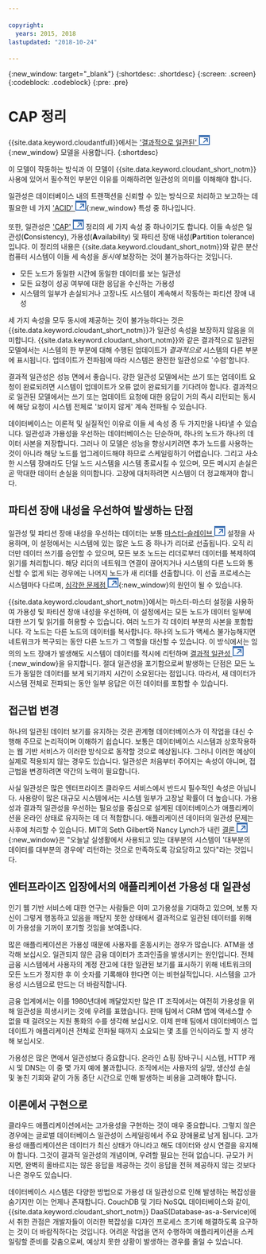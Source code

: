 ```yaml
---

copyright:
  years: 2015, 2018
lastupdated: "2018-10-24"

---
```


{:new_window: target="_blank"}
{:shortdesc: .shortdesc}
{:screen: .screen}
{:codeblock: .codeblock}
{:pre: .pre}

<!-- Acrolinx: 2017-01-24 -->

<div id="cap_theorem"></div>

<div id="consistency"></div>

# CAP 정리

{{site.data.keyword.cloudantfull}}에서는 ['결과적으로 일관된' ![외부 링크 아이콘](../images/launch-glyph.svg "외부 링크 아이콘")](http://en.wikipedia.org/wiki/Eventual_consistency){:new_window} 모델을 사용합니다.
{:shortdesc}

이 모델이 작동하는 방식과 이 모델이 {{site.data.keyword.cloudant_short_notm}} 사용에 있어서 필수적인 부분인 이유를 이해하려면 일관성의 의미를 이해해야 합니다.

일관성은 데이터베이스 내의 트랜잭션을 신뢰할 수 있는 방식으로 처리하고 보고하는 데 필요한 네 가지 ['ACID' ![외부 링크 아이콘](../images/launch-glyph.svg "외부 링크 아이콘")](https://en.wikipedia.org/wiki/ACID){:new_window}
특성 중 하나입니다.

또한, 일관성은
<a href="http://en.wikipedia.org/wiki/CAP_Theorem" target="_blank">'CAP' <img src="../images/launch-glyph.svg" alt="외부 링크 아이콘" title="외부 링크 아이콘"></a>
정리의 세 가지 속성 중 하나이기도 합니다.
이들 속성은 일관성(**C**onsistency),
가용성(**A**vailability) 및 파티션 장애 내성(**P**artition tolerance)입니다.
이 정리의 내용은 {{site.data.keyword.cloudant_short_notm}}와 같은 분산 컴퓨터 시스템이 이들 세 속성을 _동시에_
보장하는 것이 불가능하다는 것입니다.

-   모든 노드가 동일한 시간에 동일한 데이터를 보는 일관성
-   모든 요청이 성공 여부에 대한 응답을 수신하는 가용성
-   시스템의 일부가 손실되거나 고장나도 시스템이 계속해서 작동하는 파티션 장애 내성

세 가지 속성을 모두 동시에 제공하는 것이 불가능하다는 것은 {{site.data.keyword.cloudant_short_notm}}가 일관성 속성을 보장하지 않음을 의미합니다.
{{site.data.keyword.cloudant_short_notm}}와 같은 결과적으로 일관된 모델에서는 시스템의 한 부분에 대해 수행된 업데이트가 _결과적으로_ 시스템의 다른 부분에 표시됩니다.
업데이트가 전파됨에 따라 시스템은 완전한 일관성으로 '수렴'합니다.

결과적 일관성은 성능 면에서 좋습니다.
강한 일관성 모델에서는 쓰기 또는 업데이트 요청이 완료되려면
시스템이 업데이트가 오류 없이 완료되기를 기다려야 합니다.
결과적으로 일관된 모델에서는 쓰기 또는 업데이트 요청에 대한 응답이 거의 즉시 리턴되는 동시에
해당 요청이 시스템 전체로 '보이지 않게' 계속 전파될 수 있습니다.

데이터베이스는 이론적 및 실질적인 이유로 이들 세 속성 중 두 가지만을 나타낼 수 있습니다.
일관성과 가용성을 우선하는 데이터베이스는 단순하며, 하나의 노드가 하나의 데이터 사본을 저장합니다.
그러나 이 모델은 성능을 향상시키려면 추가 노드를 사용하는 것이 아니라 해당 노드를 업그레이드해야 하므로
스케일링하기 어렵습니다.
그리고 사소한 시스템 장애라도 단일 노드 시스템을 시스템 종료시킬 수 있으며,
모든 메시지 손실은 곧 막대한 데이터 손실을 의미합니다.
고장에 대처하려면 시스템이 더 정교해져야 합니다.

## 파티션 장애 내성을 우선하여 발생하는 단점

일관성 및 파티션 장애 내성을 우선하는 데이터는 보통
<a href="http://en.wikipedia.org/wiki/Master/slave_(technology)" target="_blank">마스터-슬레이브 <img src="../images/launch-glyph.svg" alt="외부 링크 아이콘" title="외부 링크 아이콘"></a>
설정을 사용하며, 이 설정에서는 시스템에 있는 많은 노드 중 하나가 리더로 선출됩니다.
오직 리더만 데이터 쓰기를 승인할 수 있으며, 모든 보조 노드는 리더로부터 데이터를 복제하여 읽기를 처리합니다.
해당 리더의 네트워크 연결이 끊어지거나 시스템의 다른 노드와 통신할 수 없게 되는 경우에는 나머지 노드가 새 리더를 선출합니다.
이 선출 프로세스는 시스템마다 다르며,
[심각한 문제점 ![외부 링크 아이콘](../images/launch-glyph.svg "외부 링크 아이콘")](http://aphyr.com/posts/284-call-me-maybe-mongodb){:new_window}의 원인이 될 수 있습니다.

{{site.data.keyword.cloudant_short_notm}}에서는 마스터-마스터 설정을 사용하여 가용성 및 파티션 장애 내성을 우선하며, 이 설정에서는 모든 노드가 데이터 일부에 대한 쓰기 및 읽기를 허용할 수 있습니다.
여러 노드가 각 데이터 부분의 사본을 포함합니다.
각 노드는 다른 노드의 데이터를 복사합니다.
하나의 노드가 액세스 불가능해지면 네트워크가 복구되는 동안 다른 노드가 그 역할을 대신할 수 있습니다.
이 방식에서는 임의의 노드 장애가 발생해도 시스템이 데이터를 적시에 리턴하며 [결과적 일관성 ![외부 링크 아이콘](../images/launch-glyph.svg "외부 링크 아이콘")](http://en.wikipedia.org/wiki/Eventual_consistency){:new_window}을 유지합니다.
절대 일관성을 포기함으로써 발생하는 단점은 모든 노드가 동일한 데이터를 보게 되기까지 시간이 소요된다는 점입니다.
따라서, 새 데이터가 시스템 전체로 전파되는 동안 일부 응답은 이전 데이터를 포함할 수 있습니다.

## 접근법 변경

하나의 일관된 데이터 보기를 유지하는 것은 관계형 데이터베이스가 이 작업을 대신 수행해 주므로 논리적이며 이해하기 쉽습니다.
보통은 데이터베이스 시스템과 상호작용하는 웹 기반 서비스가 이러한 방식으로 동작할 것으로 예상됩니다.
그러니 이러한 예상이 실제로 적용되지 않는 경우도 있습니다.
일관성은 처음부터 주어지는 속성이 아니며,
접근법을 변경하려면 약간의 노력이 필요합니다.

사실 일관성은 많은 엔터프라이즈 클라우드 서비스에서 반드시 필수적인 속성은 아닙니다.
사용량이 많은 대규모 시스템에서는 시스템 일부가 고장날 확률이 더 높습니다.
가용성과 결과적 일관성을 우선하는 필요성을 중심으로 설계된 데이터베이스가 애플리케이션을
온라인 상태로 유지하는 데 더 적합합니다.
애플리케이션 데이터의 일관성 문제는 사후에 처리할 수 있습니다.
MIT의 Seth Gilbert와 Nancy Lynch가 내린 [결론 ![외부 링크 아이콘](../images/launch-glyph.svg "외부 링크 아이콘")](http://www.glassbeam.com/sites/all/themes/glassbeam/images/blog/10.1.1.67.6951.pdf){:new_window}은
"오늘날 실생활에서 사용되고 있는 대부분의 시스템이 '대부분의 데이터를 대부분의 경우에' 리턴하는 것으로 만족하도록 강요당하고 있다"라는 것입니다.

## 엔터프라이즈 입장에서의 애플리케이션 가용성 대 일관성

인기 웹 기반 서비스에 대한 연구는 사람들은 이미 고가용성을 기대하고 있으며, 보통 자신이 그렇게 행동하고 있음을 깨닫지 못한 상태에서 결과적으로 일관된 데이터를 위해 이 가용성을 기꺼이 포기할 것임을 보여줍니다.

많은 애플리케이션은 가용성 때문에 사용자를 혼동시키는 경우가 많습니다.
ATM을 생각해 보십시오. 일관되지 않은 금융 데이터가 초과인출을 발생시키는 원인입니다.
전체 금융 시스템에서 사용자의 계정 잔고에 대한 일관된 보기를 표시하기 위해
네트워크의 모든 노드가 정지한 후 이 숫자를 기록해야 한다면 이는 비현실적입니다.
시스템을 고가용성 시스템으로 만드는 더 바람직합니다.

금융 업계에서는 이를 1980년대에 깨달았지만 많은 IT 조직에서는 여전히 가용성을 위해 일관성을 희생시키는 것에 우려를 표했습니다.
판매 팀에서 CRM 앱에 액세스할 수 없을 때 걸려오는 지원 통화의 수를 생각해 보십시오.
이제 판매 팀에서 데이터베이스 업데이트가 애플리케이션 전체로 전파될 때까지 소요되는 몇 초를 인식이라도 할 지 생각해 보십시오.

가용성은 많은 면에서 일관성보다 중요합니다.
온라인 쇼핑 장바구니 시스템, HTTP 캐시 및 DNS는 이 중 몇 가지 예에 불과합니다.
조직에서는 사용자의 실망, 생산성 손실 및 놓친 기회와 같이 가동 중단 시간으로 인해 발생하는 비용을 고려해야 합니다.

## 이론에서 구현으로

클라우드 애플리케이션에서는 고가용성을 구현하는 것이 매우 중요합니다.
그렇지 않은 경우에는 글로벌 데이터베이스 일관성이 스케일링에서 주요 장애물로 남게 됩니다.
고가용성 애플리케이션은 데이터가 최신 상태가 아니라고 해도 데이터와 상시 연결을 유지해야 합니다.
그것이 결과적 일관성의 개념이며, 우려할 필요는 전혀 없습니다.
규모가 커지면,
완벽히 올바르지는 않은 응답을 제공하는 것이 응답을 전혀 제공하지 않는 것보다 나은 경우도 있습니다.

데이터베이스 시스템은 다양한 방법으로 가용성 대 일관성으로 인해 발생하는 복잡성을 숨기지만 이는 언제나 존재합니다.
CouchDB 및 기타 NoSQL 데이터베이스와 같이, {{site.data.keyword.cloudant_short_notm}} DaaS(Database-as-a-Service)에서 취한 관점은
개발자들이 이러한 복잡성을 디자인 프로세스 초기에 해결하도록 요구하는 것이 더 바람직하다는 것입니다.
어려운 작업을 먼저 수행하여 애플리케이션을 스케일링할 준비를 갖춤으로써,
예상치 못한 상황이 발생하는 경우를 줄일 수 있습니다.
